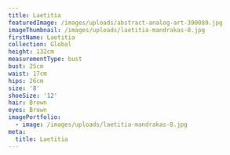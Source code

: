 ```yaml
---
title: Laetitia
featuredImage: /images/uploads/abstract-analog-art-390089.jpg
imageThumbnail: /images/uploads/laetitia-mandrakas-8.jpg
firstName: Laetitia
collection: Global
height: 132cm
measurementType: bust
bust: 25cm
waist: 17cm
hips: 26cm
size: '8'
shoeSize: '12'
hair: Brown
eyes: Brown
imagePortfolio:
  - image: /images/uploads/laetitia-mandrakas-8.jpg
meta:
  title: Laetitia
---
```


